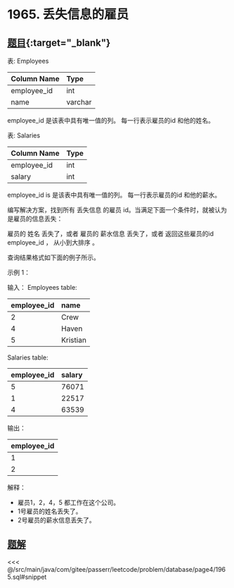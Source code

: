 # 1965. 丢失信息的雇员
## [题目](https://leetcode.cn/problems/employees-with-missing-information/){:target="_blank"}

表: Employees

| Column Name | Type    |
|:------------|:--------|
| employee_id | int     |
| name        | varchar |

employee_id 是该表中具有唯一值的列。
每一行表示雇员的id 和他的姓名。

表: Salaries

| Column Name | Type |
|:------------|:-----|
| employee_id | int  |
| salary      | int  |

employee_id is 是该表中具有唯一值的列。
每一行表示雇员的id 和他的薪水。

编写解决方案，找到所有 丢失信息 的雇员 id。当满足下面一个条件时，就被认为是雇员的信息丢失：

雇员的 姓名 丢失了，或者
雇员的 薪水信息 丢失了，或者
返回这些雇员的id employee_id ， 从小到大排序 。

查询结果格式如下面的例子所示。

示例 1：

输入：
Employees table:

| employee_id | name     |
|:------------|:---------|
| 2           | Crew     |
| 4           | Haven    |
| 5           | Kristian |

Salaries table:

| employee_id | salary |
|:------------|:-------|
| 5           | 76071  |
| 1           | 22517  |
| 4           | 63539  |

输出：

| employee_id |
|:------------|
| 1           |
| 2           |

解释：

- 雇员1，2，4，5 都工作在这个公司。
- 1号雇员的姓名丢失了。
- 2号雇员的薪水信息丢失了。

## [题解](https://github.com/PasseRR/JavaLeetCode/blob/master/src/main/java/com/gitee/passerr/leetcode/problem/database/page4/1965.sql)

<<< @/src/main/java/com/gitee/passerr/leetcode/problem/database/page4/1965.sql#snippet
